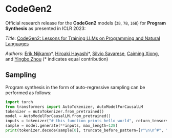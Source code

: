 # CodeGen2

Official research release for the **CodeGen2** models (`3B`, `7B`, `16B`) for **Program Synthesis** as presented in ICLR 2023:

*Title*: [CodeGen2: Lessons for Training LLMs on Programming and Natural Languages](https://arxiv.org/abs/TBD)

*Authors*: [Erik Nijkamp](https://enijkamp.github.io/)\*, [Hiroaki Hayashi](https://hiroakih.me/)\*, [Silvio Savarese](https://scholar.google.com/citations?user=ImpbxLsAAAAJ&hl=en), [Caiming Xiong](https://scholar.google.com/citations?user=vaSdahkAAAAJ&hl=en), and [Yingbo Zhou](https://scholar.google.com/citations?user=H_6RQ7oAAAAJ&hl=en) (* indicates equal contribution)

## Sampling

Program synthesis in the form of auto-regressive sampling can be performed as follows:

```python
import torch
from transformers import AutoTokenizer, AutoModelForCausalLM
tokenizer = AutoTokenizer.from_pretrained()
model = AutoModelForCausalLM.from_pretrained()
inputs = tokenizer("# this function prints hello world", return_tensors="pt").to(0)
sample = model.generate(**inputs, max_length=128)
print(tokenizer.decode(sample[0], truncate_before_pattern=[r"\n\n^#", "^'''", "\n\n\n"]))
```
